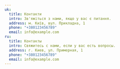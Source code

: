 ```yaml
---
uk:
  title: Контакти
  intro: Зв'яжіться з нами, якщо у вас є питання.
  address: м. Київ, вул. Прикладна, 1
  phone: "+380123456789"
  email: info@example.com
ru:
  title: Контакты
  intro: Свяжитесь с нами, если у вас есть вопросы.
  address: г. Киев, ул. Примерная, 1
  phone: "+380123456789"
  email: info@example.com
---
```

